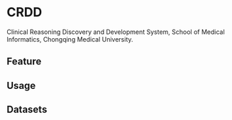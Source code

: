 # CRDD

Clinical Reasoning Discovery and Development System, School of Medical Informatics, Chongqing Medical University.

## Feature

## Usage

## Datasets

